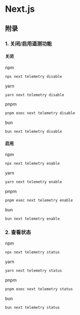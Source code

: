 # Next.js

## 附录

### 1. 关闭/启用遥测功能

#### 关闭

npm

```bash
npx next telemetry disable
```

yarn

```bash
yarn next telemetry disable
```

pnpm

```bash
pnpm exec next telemetry disable
```

bun

```bash
bun next telemetry disable
```

#### 启用

npm

```bash
npx next telemetry enable
```

yarn

```bash
yarn next telemetry enable
```

pnpm

```bash
pnpm exec next telemetry enable
```

bun

```bash
bun next telemetry enable
```

### 2. 查看状态

npm

```bash
npx next telemetry status
```

yarn

```bash
yarn next telemetry status
```

pnpm

```bash
pnpm exec next telemetry status
```

bun

```bash
bun next telemetry status
```
